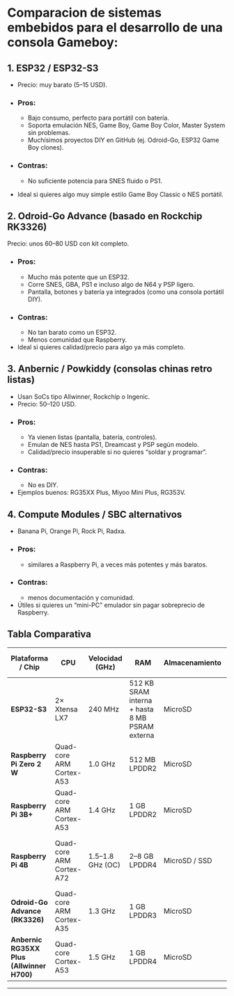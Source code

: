 # Comparacion de sistemas embebidos para el desarrollo de una consola Gameboy:
## 1. ESP32 / ESP32-S3

- Precio: muy barato (5–15 USD).

- ### Pros:
    * Bajo consumo, perfecto para portátil con batería.
    * Soporta emulación NES, Game Boy, Game Boy Color, Master System sin problemas.
    * Muchísimos proyectos DIY en GitHub (ej. Odroid-Go, ESP32 Game Boy clones).

- ### Contras:
    * No suficiente potencia para SNES fluido o PS1.

- Ideal si quieres algo muy simple estilo Game Boy Classic o NES portátil.

## 2. Odroid-Go Advance (basado en Rockchip RK3326)

Precio: unos 60–80 USD con kit completo.

- ### Pros:
    * Mucho más potente que un ESP32.
    * Corre SNES, GBA, PS1 e incluso algo de N64 y PSP ligero.
    * Pantalla, botones y batería ya integrados (como una consola portátil DIY).
- ### Contras:
    * No tan barato como un ESP32.
    * Menos comunidad que Raspberry.
- Ideal si quieres calidad/precio para algo ya más completo.

## 3. Anbernic / Powkiddy (consolas chinas retro listas)

- Usan SoCs tipo Allwinner, Rockchip o Ingenic.
- Precio: 50–120 USD.
- ### Pros:
    * Ya vienen listas (pantalla, batería, controles).
    * Emulan de NES hasta PS1, Dreamcast y PSP según modelo.
    * Calidad/precio insuperable si no quieres “soldar y programar”.
- ### Contras: 
    * No es DIY.
- Ejemplos buenos: RG35XX Plus, Miyoo Mini Plus, RG353V.

## 4. Compute Modules / SBC alternativos

- Banana Pi, Orange Pi, Rock Pi, Radxa.
- ### Pros: 
    * similares a Raspberry Pi, a veces más potentes y más baratos.
- ### Contras: 
    * menos documentación y comunidad.
- Útiles si quieres un “mini-PC” emulador sin pagar sobreprecio de Raspberry.

## Tabla Comparativa
| Plataforma / Chip                         | CPU                      | Velocidad (GHz)  | RAM                                            | Almacenamiento | Rendimiento en emulación                             |
| ----------------------------------------- | ------------------------ | ---------------- | ---------------------------------------------- | -------------- | ---------------------------------------------------- |
| **ESP32-S3**                              | 2× Xtensa LX7            | 240 MHz          | 512 KB SRAM interna + hasta 8 MB PSRAM externa | MicroSD        | NES, GB, GBC, SMS muy bien; SNES limitado            |
| **Raspberry Pi Zero 2 W**                 | Quad-core ARM Cortex-A53 | 1.0 GHz          | 512 MB LPDDR2                                  | MicroSD        | NES, GB, SNES, GBA bien; PS1 justo                   |
| **Raspberry Pi 3B+**                      | Quad-core ARM Cortex-A53 | 1.4 GHz          | 1 GB LPDDR2                                    | MicroSD        | SNES perfecto, GBA bien, PS1 fluido                  |
| **Raspberry Pi 4B**                       | Quad-core ARM Cortex-A72 | 1.5–1.8 GHz (OC) | 2–8 GB LPDDR4                                  | MicroSD / SSD  | SNES, GBA, PS1 perfecto; N64 y PSP jugable (no todo) |
| **Odroid-Go Advance (RK3326)**            | Quad-core ARM Cortex-A35 | 1.3 GHz          | 1 GB LPDDR3                                    | MicroSD        | NES→PS1 muy bien; N64 y PSP con límites              |
| **Anbernic RG35XX Plus (Allwinner H700)** | Quad-core Cortex-A53     | 1.5 GHz          | 1 GB LPDDR4                                    | MicroSD        | NES→PS1 perfecto; GBA excelente; N64 parcial         |

---